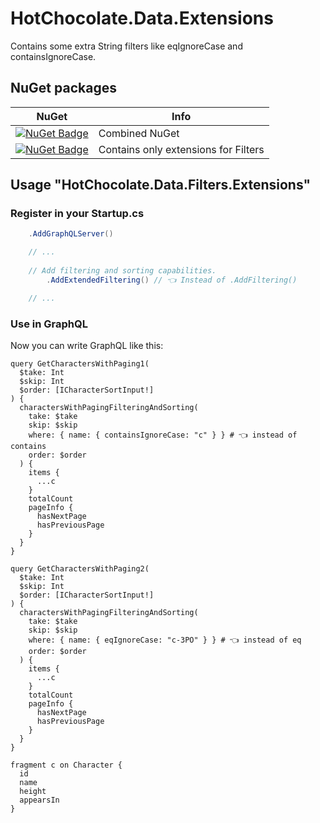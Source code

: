 # HotChocolate.Data.Extensions

Contains some extra String filters like eqIgnoreCase and containsIgnoreCase.

## NuGet packages

| NuGet | Info |
| - | - |
| [![NuGet Badge](https://buildstats.info/nuget/HotChocolate.Data.Extensions)](https://www.nuget.org/packages/HotChocolate.Data.Extensions) | Combined NuGet
| [![NuGet Badge](https://buildstats.info/nuget/HotChocolate.Data.Filters.Extensions)](https://www.nuget.org/packages/HotChocolate.Data.Filters.Extensions) | Contains only extensions for Filters

## Usage "HotChocolate.Data.Filters.Extensions"

### Register in your Startup.cs

``` c#
    .AddGraphQLServer()

    // ...
           
    // Add filtering and sorting capabilities.
        .AddExtendedFiltering() // 👈 Instead of .AddFiltering()

    // ...
```

### Use in GraphQL

Now you can write GraphQL like this:

``` gql
query GetCharactersWithPaging1(
  $take: Int
  $skip: Int
  $order: [ICharacterSortInput!]
) {
  charactersWithPagingFilteringAndSorting(
    take: $take
    skip: $skip
    where: { name: { containsIgnoreCase: "c" } } # 👈 instead of contains
    order: $order
  ) {
    items {
      ...c
    }
    totalCount
    pageInfo {
      hasNextPage
      hasPreviousPage
    }
  }
}

query GetCharactersWithPaging2(
  $take: Int
  $skip: Int
  $order: [ICharacterSortInput!]
) {
  charactersWithPagingFilteringAndSorting(
    take: $take
    skip: $skip
    where: { name: { eqIgnoreCase: "c-3PO" } } # 👈 instead of eq
    order: $order
  ) {
    items {
      ...c
    }
    totalCount
    pageInfo {
      hasNextPage
      hasPreviousPage
    }
  }
}

fragment c on Character {
  id
  name
  height
  appearsIn
}
```
